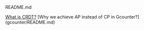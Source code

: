 README.md



[What is CRDT?](gset/README.md)
[Why we achieve AP instead of CP in Gcounter?] (gcounter/README.md)
